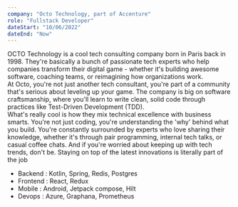 ```yaml
---
company: "Octo Technology, part of Accenture"
role: "Fullstack Developer"
dateStart: "10/06/2022"
dateEnd: "Now"
---
```


OCTO Technology is a cool tech consulting company born in Paris back in 1998.
They're basically a bunch of passionate tech experts who help companies transform their digital game - whether it's building awesome software, coaching teams, or reimagining how organizations work.  
At Octo, you're not just another tech consultant, you're part of a community that's serious about leveling up your game.
The company is big on software craftsmanship, where you'll learn to write clean, solid code through practices like Test-Driven Development (TDD).  
What's really cool is how they mix technical excellence with business smarts.
You're not just coding, you're understanding the 'why' behind what you build.
You're constantly surrounded by experts who love sharing their knowledge, whether it's through pair programming, internal tech talks, or casual coffee chats.
And if you're worried about keeping up with tech trends, don't be. Staying on top of the latest innovations is literally part of the job

- Backend : Kotlin, Spring, Redis, Postgres
- Frontend : React, Redux
- Mobile : Android, Jetpack compose, Hilt
- Devops : Azure, Graphana, Prometheus
